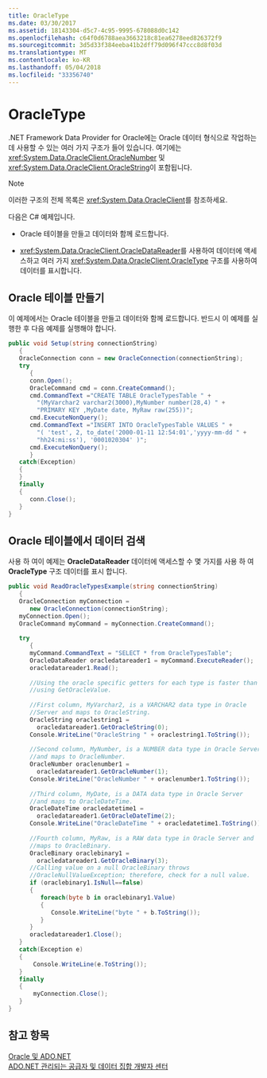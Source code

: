 ```yaml
---
title: OracleType
ms.date: 03/30/2017
ms.assetid: 18143304-d5c7-4c95-9995-678088d0c142
ms.openlocfilehash: c64f0d6788aea3663218c81ea6278eed826372f9
ms.sourcegitcommit: 3d5d33f384eeba41b2dff79d096f47ccc8d8f03d
ms.translationtype: MT
ms.contentlocale: ko-KR
ms.lasthandoff: 05/04/2018
ms.locfileid: "33356740"
---
```

# <a name="oracletypes"></a>OracleType
.NET Framework Data Provider for Oracle에는 Oracle 데이터 형식으로 작업하는 데 사용할 수 있는 여러 가지 구조가 들어 있습니다. 여기에는 <xref:System.Data.OracleClient.OracleNumber> 및 <xref:System.Data.OracleClient.OracleString>이 포함됩니다.  
  
> [!NOTE]
>  이러한 구조의 전체 목록은 <xref:System.Data.OracleClient>를 참조하세요.  
  
 다음은 C# 예제입니다.  
  
-   Oracle 테이블을 만들고 데이터와 함께 로드합니다.  
  
-   <xref:System.Data.OracleClient.OracleDataReader>를 사용하여 데이터에 액세스하고 여러 가지 <xref:System.Data.OracleClient.OracleType> 구조를 사용하여 데이터를 표시합니다.  
  
## <a name="creating-an-oracle-table"></a>Oracle 테이블 만들기  
 이 예제에서는 Oracle 테이블을 만들고 데이터와 함께 로드합니다. 반드시 이 예제를 실행한 후 다음 예제를 실행해야 합니다.  
  
```csharp  
public void Setup(string connectionString)  
   {  
   OracleConnection conn = new OracleConnection(connectionString);  
   try  
      {  
      conn.Open();  
      OracleCommand cmd = conn.CreateCommand();  
      cmd.CommandText ="CREATE TABLE OracleTypesTable " +  
        "(MyVarchar2 varchar2(3000),MyNumber number(28,4) " +  
        "PRIMARY KEY ,MyDate date, MyRaw raw(255))";  
      cmd.ExecuteNonQuery();  
      cmd.CommandText ="INSERT INTO OracleTypesTable VALUES " +  
        "( 'test', 2, to_date('2000-01-11 12:54:01','yyyy-mm-dd " +  
        "hh24:mi:ss'), '0001020304' )";  
      cmd.ExecuteNonQuery();  
      }  
   catch(Exception)  
   {  
   }  
   finally  
   {  
      conn.Close();  
   }  
}  
```  
  
## <a name="retrieving-data-from-the-oracle-table"></a>Oracle 테이블에서 데이터 검색  
 사용 하 여이 예제는 **OracleDataReader** 데이터에 액세스할 수 몇 가지를 사용 하 여 **OracleType** 구조 데이터를 표시 합니다.  
  
```csharp  
public void ReadOracleTypesExample(string connectionString)  
   {  
   OracleConnection myConnection =   
      new OracleConnection(connectionString);  
   myConnection.Open();  
   OracleCommand myCommand = myConnection.CreateCommand();  
  
   try  
      {  
      myCommand.CommandText = "SELECT * from OracleTypesTable";  
      OracleDataReader oracledatareader1 = myCommand.ExecuteReader();  
      oracledatareader1.Read();  
  
      //Using the oracle specific getters for each type is faster than  
      //using GetOracleValue.  
  
      //First column, MyVarchar2, is a VARCHAR2 data type in Oracle  
      //Server and maps to OracleString.  
      OracleString oraclestring1 =   
        oracledatareader1.GetOracleString(0);  
      Console.WriteLine("OracleString " + oraclestring1.ToString());  
  
      //Second column, MyNumber, is a NUMBER data type in Oracle Server  
      //and maps to OracleNumber.  
      OracleNumber oraclenumber1 =   
        oracledatareader1.GetOracleNumber(1);  
      Console.WriteLine("OracleNumber " + oraclenumber1.ToString());  
  
      //Third column, MyDate, is a DATA data type in Oracle Server  
      //and maps to OracleDateTime.  
      OracleDateTime oracledatetime1 =   
        oracledatareader1.GetOracleDateTime(2);  
      Console.WriteLine("OracleDateTime " + oracledatetime1.ToString());  
  
      //Fourth column, MyRaw, is a RAW data type in Oracle Server and  
      //maps to OracleBinary.  
      OracleBinary oraclebinary1 =   
        oracledatareader1.GetOracleBinary(3);  
      //Calling value on a null OracleBinary throws  
      //OracleNullValueException; therefore, check for a null value.  
      if (oraclebinary1.IsNull==false)  
      {  
         foreach(byte b in oraclebinary1.Value)  
         {  
            Console.WriteLine("byte " + b.ToString());  
         }  
      }  
      oracledatareader1.Close();  
   }  
   catch(Exception e)  
   {  
       Console.WriteLine(e.ToString());  
   }  
   finally  
   {  
       myConnection.Close();  
   }  
}  
```  
  
## <a name="see-also"></a>참고 항목  
 [Oracle 및 ADO.NET](../../../../docs/framework/data/adonet/oracle-and-adonet.md)  
 [ADO.NET 관리되는 공급자 및 데이터 집합 개발자 센터](http://go.microsoft.com/fwlink/?LinkId=217917)
